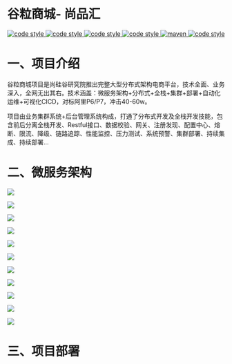 # 谷粒商城- 尚品汇 




<p align="center">
  <a href="https://gitee.com/itxinfei">
    <img alt="code style" src="https://img.shields.io/badge/心飞为你飞-https%3A%2F%2Fgitee.com%2Fitxinfei-green">
  </a> 
  <a href="https://qm.qq.com/cgi-bin/qm/qr?k=9yLlyD1dRBL97xmBKw43zRt0-6xg8ohb&jump_from=webapi">
    <img alt="code style" src="https://img.shields.io/badge/QQ群-863662849-red">
  </a> 
  <a href="http://mail.qq.com/cgi-bin/qm_share?t=qm_mailme&email=f0hLSE9OTkdHTT8ODlEcEBI">
    <img alt="code style" src="https://img.shields.io/badge/mail-747011882@qq.com-red">
  </a> 
  <a href=" ">
    <img alt="code style" src="https://img.shields.io/badge/JDK-1.8%2B-brightgreen">
  </a> 
  <a href=" ">
    <img alt="maven" src="https://img.shields.io/badge/maven-3.6.3%2B-yellowgreen">
  </a>
  <a href=" ">
    <img alt="code style" src="https://img.shields.io/badge/license-Apache-green">
  </a> 
</p>

#  一、项目介绍

谷粒商城项目是尚硅谷研究院推出完整大型分布式架构电商平台，技术全面、业务深入，全网无出其右。技术涵盖：微服务架构+分布式+全栈+集群+部署+自动化运维+可视化CICD，对标阿里P6/P7，冲击40-60w。

项目由业务集群系统+后台管理系统构成，打通了分布式开发及全栈开发技能，包含前后分离全栈开发、Restful接口、数据校验、网关、注册发现、配置中心、熔断、限流、降级、链路追踪、性能监控、压力测试、系统预警、集群部署、持续集成、持续部署… 

# 二、微服务架构

![](Doc/谷粒商城-微服务架构图.jpg)

![](Doc/谷粒商城-微服务架构图2.png)

![](Doc/前端技术栈类比.jpg)

![](Doc/项目微服务.jpg)

![](Doc/微服务-注册中心、配置中心、网关.jpg)

![](Doc/正向代理与反向代理.jpg)

![](Doc/文件存储.jpg)

![](Doc/采购简要流程.jpg)

![](Doc/Nginx动静分离.jpg)

![](Doc/SPU-SKU-属性.jpg)

![](Doc/属性分组-效果.jpg)

# 三、项目部署




